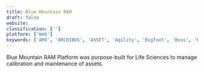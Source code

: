 ```yaml
---
title: Blue Mountain RAM
draft: false 
website: 
classification: ['']
platform: ['Web']
keywords: ['AMX', 'ARCHIBUS', 'ASSET', 'Agility', 'Bigfoot', 'Boss', 'Fixd', 'Record360']
---
```

Blue Mountain RAM Platform was purpose-built for Life Sciences to manage calibration and maintenance of assets.